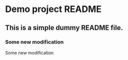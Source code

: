 # Demo project README

## This is a simple dummy README file.

### Some new modification

Some new modification
